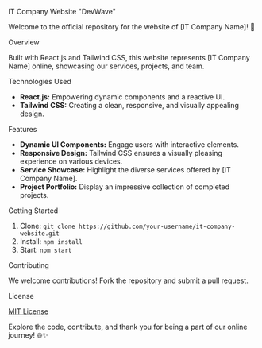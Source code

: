 IT Company Website "DevWave"

Welcome to the official repository for the website of [IT Company Name]! 🚀

Overview

Built with React.js and Tailwind CSS, this website represents [IT Company Name] online, showcasing our services, projects, and team.

Technologies Used

- **React.js:** Empowering dynamic components and a reactive UI.
- **Tailwind CSS:** Creating a clean, responsive, and visually appealing design.

Features

- **Dynamic UI Components:** Engage users with interactive elements.
- **Responsive Design:** Tailwind CSS ensures a visually pleasing experience on various devices.
- **Service Showcase:** Highlight the diverse services offered by [IT Company Name].
- **Project Portfolio:** Display an impressive collection of completed projects.

Getting Started

1. Clone: `git clone https://github.com/your-username/it-company-website.git`
2. Install: `npm install`
3. Start: `npm start`

Contributing

We welcome contributions! Fork the repository and submit a pull request.

License

[MIT License](LICENSE)

Explore the code, contribute, and thank you for being a part of our online journey! 🌐✨
